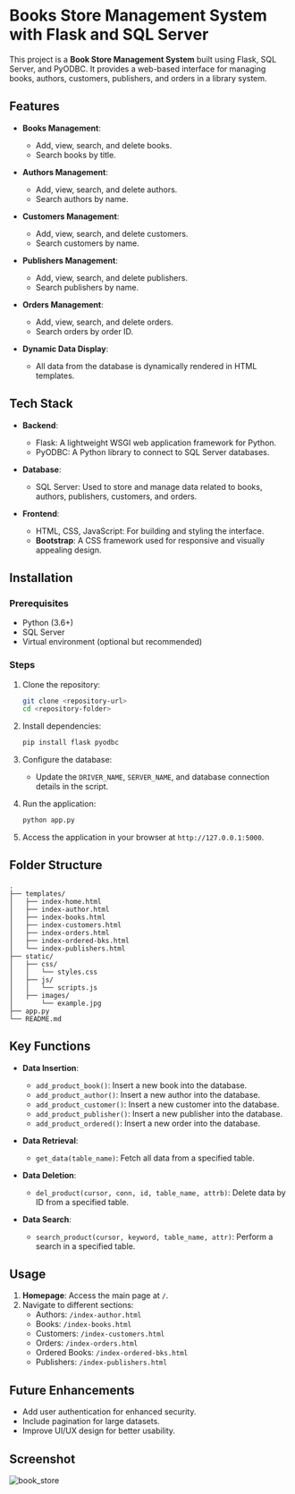 # Books Store Management System with Flask and SQL Server

This project is a **Book Store Management System** built using Flask, SQL Server, and PyODBC. It provides a web-based interface for managing books, authors, customers, publishers, and orders in a library system.



## Features

- **Books Management**:
  - Add, view, search, and delete books.
  - Search books by title.

- **Authors Management**:
  - Add, view, search, and delete authors.
  - Search authors by name.

- **Customers Management**:
  - Add, view, search, and delete customers.
  - Search customers by name.

- **Publishers Management**:
  - Add, view, search, and delete publishers.
  - Search publishers by name.

- **Orders Management**:
  - Add, view, search, and delete orders.
  - Search orders by order ID.

- **Dynamic Data Display**:
  - All data from the database is dynamically rendered in HTML templates.

## Tech Stack

- **Backend**:
  - Flask: A lightweight WSGI web application framework for Python.
  - PyODBC: A Python library to connect to SQL Server databases.
  
- **Database**:
  - SQL Server: Used to store and manage data related to books, authors, publishers, customers, and orders.
  
- **Frontend**:
  - HTML, CSS, JavaScript: For building and styling the interface.
  - **Bootstrap**: A CSS framework used for responsive and visually appealing design.

## Installation

### Prerequisites

- Python (3.6+)
- SQL Server
- Virtual environment (optional but recommended)

### Steps

1. Clone the repository:
   ```bash
   git clone <repository-url>
   cd <repository-folder>
   ```

2. Install dependencies:
   ```bash
   pip install flask pyodbc
   ```

3. Configure the database:
   - Update the `DRIVER_NAME`, `SERVER_NAME`, and database connection details in the script.

4. Run the application:
   ```bash
   python app.py
   ```

5. Access the application in your browser at `http://127.0.0.1:5000`.

## Folder Structure

```
.
├── templates/
│   ├── index-home.html
│   ├── index-author.html
│   ├── index-books.html
│   ├── index-customers.html
│   ├── index-orders.html
│   ├── index-ordered-bks.html
│   └── index-publishers.html
├── static/
│   ├── css/
│   │   └── styles.css
│   ├── js/
│   │   └── scripts.js
│   ├── images/
│       └── example.jpg
├── app.py
└── README.md
```

## Key Functions

- **Data Insertion**:
  - `add_product_book()`: Insert a new book into the database.
  - `add_product_author()`: Insert a new author into the database.
  - `add_product_customer()`: Insert a new customer into the database.
  - `add_product_publisher()`: Insert a new publisher into the database.
  - `add_product_ordered()`: Insert a new order into the database.

- **Data Retrieval**:
  - `get_data(table_name)`: Fetch all data from a specified table.

- **Data Deletion**:
  - `del_product(cursor, conn, id, table_name, attrb)`: Delete data by ID from a specified table.

- **Data Search**:
  - `search_product(cursor, keyword, table_name, attr)`: Perform a search in a specified table.

## Usage

1. **Homepage**: Access the main page at `/`.
2. Navigate to different sections:
   - Authors: `/index-author.html`
   - Books: `/index-books.html`
   - Customers: `/index-customers.html`
   - Orders: `/index-orders.html`
   - Ordered Books: `/index-ordered-bks.html`
   - Publishers: `/index-publishers.html`

## Future Enhancements

- Add user authentication for enhanced security.
- Include pagination for large datasets.
- Improve UI/UX design for better usability.

## Screenshot
![book_store](https://github.com/user-attachments/assets/91449fa8-28d4-4618-8e87-5ae2d12cc22a)


